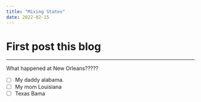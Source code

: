 ```yaml
---
title: "Mixing States"
date: 2022-02-15
---
```

# First post this blog
---
What happened at New Orleans?????
- [ ] My daddy alabama.
- [ ] My mom Louisiana
- [ ] Texas Bama
